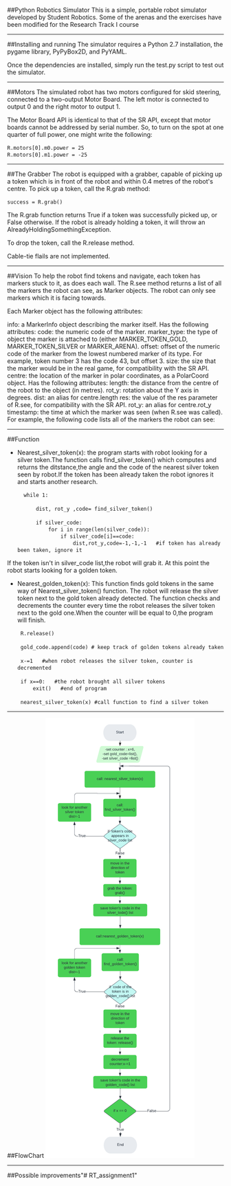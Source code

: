 ##Python Robotics Simulator
This is a simple, portable robot simulator developed by Student Robotics. Some of the arenas and the exercises have been modified for the Research Track I course

-------------------------

##Installing and running
The simulator requires a Python 2.7 installation, the pygame library, PyPyBox2D, and PyYAML.

Once the dependencies are installed, simply run the test.py script to test out the simulator.

------------------------------------


##Motors
The simulated robot has two motors configured for skid steering, connected to a two-output Motor Board. The left motor is connected to output 0 and the right motor to output 1.

The Motor Board API is identical to that of the SR API, except that motor boards cannot be addressed by serial number. So, to turn on the spot at one quarter of full power, one might write the following:

    R.motors[0].m0.power = 25
    R.motors[0].m1.power = -25

------------------------------

##The Grabber
The robot is equipped with a grabber, capable of picking up a token which is in front of the robot and within 0.4 metres of the robot's centre. To pick up a token, call the R.grab method:

    success = R.grab()
The R.grab function returns True if a token was successfully picked up, or False otherwise. If the robot is already holding a token, it will throw an AlreadyHoldingSomethingException.

To drop the token, call the R.release method.

Cable-tie flails are not implemented.

-------------------------

##Vision
To help the robot find tokens and navigate, each token has markers stuck to it, as does each wall. The R.see method returns a list of all the markers the robot can see, as Marker objects. The robot can only see markers which it is facing towards.

Each Marker object has the following attributes:

info: a MarkerInfo object describing the marker itself. Has the following attributes:
code: the numeric code of the marker.
marker_type: the type of object the marker is attached to (either MARKER_TOKEN_GOLD, MARKER_TOKEN_SILVER or MARKER_ARENA).
offset: offset of the numeric code of the marker from the lowest numbered marker of its type. For example, token number 3 has the code 43, but offset 3.
size: the size that the marker would be in the real game, for compatibility with the SR API.
centre: the location of the marker in polar coordinates, as a PolarCoord object. Has the following attributes:
length: the distance from the centre of the robot to the object (in metres).
rot_y: rotation about the Y axis in degrees.
dist: an alias for centre.length
res: the value of the res parameter of R.see, for compatibility with the SR API.
rot_y: an alias for centre.rot_y
timestamp: the time at which the marker was seen (when R.see was called).
For example, the following code lists all of the markers the robot can see:

--------------------------
##Function

- Nearest_silver_token(x):
the program starts with robot looking for a silver token.The function calls find_silver_token() which computes and returns the ditstance,the angle and the code of the nearest silver token seen by robot.If the token has been already taken the robot ignores it and starts another research.
    
        
        while 1:
            
            dist, rot_y ,code= find_silver_token()
            
            if silver_code:
                for i in range(len(silver_code)):
                    if silver_code[i]==code: 
                        dist,rot_y,code=-1,-1,-1   #if token has already been taken, ignore it
                    
If the token isn't in silver_code list,the robot will grab it. At this point the robot starts looking for a golden token.

-  Nearest_golden_token(x):
This function finds gold tokens in the same way of Nearest_silver_token() function.
The robot will release the silver token next to the gold token already detected.
The function checks and decrements the counter every time the robot releases the silver token next to the gold one.When the counter will be equal to 0,the program will finish.

        R.release()
			
		gold_code.append(code) # keep track of golden tokens already taken
			
		x-=1   #when robot releases the silver token, counter is decremented 
			
		if x==0:   #the robot brought all silver tokens
			exit()   #end of program 
	
		nearest_silver_token(x) #call function to find a silver token

--------------------
##FlowChart
![flowchart](flowchart.png)

------------------------

##Possible improvements"# RT_assignment1" 

